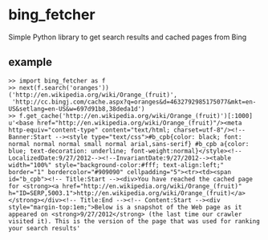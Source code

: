 bing_fetcher
============

Simple Python library to get search results and cached pages from Bing

example
-------
    >> import bing_fetcher as f
    >> next(f.search('oranges'))
    ('http://en.wikipedia.org/wiki/Orange_(fruit)',
     'http://cc.bingj.com/cache.aspx?q=oranges&d=4632792985175077&mkt=en-US&setlang=en-US&w=697d91b8,38deda1d')
    >> f.get_cache('http://en.wikipedia.org/wiki/Orange_(fruit)')[:1000]
    u'<base href="http://en.wikipedia.org/wiki/Orange_(fruit)"/><meta http-equiv="content-type" content="text/html; charset=utf-8"/><!-- Banner:Start --><style type="text/css">#b_cpb{color: black; font: normal normal normal small normal arial,sans-serif} #b_cpb a{color: blue; text-decoration: underline; font-weight:normal}</style><!--LocalizedDate:9/27/2012--><!--InvariantDate:9/27/2012--><table width="100%" style="background-color:#fff; text-align:left;" border="1" bordercolor="#909090" cellpadding="5"><tr><td><span id="b_cpb"><!-- Title:Start --><div>You have reached the cached page for <strong><a href="http://en.wikipedia.org/wiki/Orange_(fruit)" h="ID=SERP,5003.1">http://en.wikipedia.org/wiki/Orange_(fruit)</a></strong></div><!-- Title:End --><!-- Content:Start --><div style="margin-top:1em;">Below is a snapshot of the Web page as it appeared on <strong>9/27/2012</strong> (the last time our crawler visited it). This is the version of the page that was used for ranking your search results'
